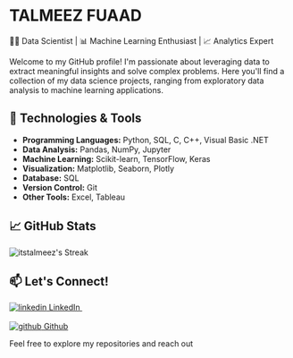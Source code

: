 # TALMEEZ FUAAD

👨‍💻 Data Scientist | 📊 Machine Learning Enthusiast | 📈 Analytics Expert

Welcome to my GitHub profile! I'm passionate about leveraging data to extract meaningful insights and solve complex problems. Here you'll find a collection of my data science projects, ranging from exploratory data analysis to machine learning applications.

## 🔧 Technologies & Tools

- **Programming Languages:** Python, SQL, C, C++, Visual Basic .NET
- **Data Analysis:** Pandas, NumPy, Jupyter
- **Machine Learning:** Scikit-learn, TensorFlow, Keras
- **Visualization:** Matplotlib, Seaborn, Plotly
- **Database:** SQL
- **Version Control:** Git
- **Other Tools:** Excel, Tableau

## 📈 GitHub Stats
![itstalmeez's Streak](https://github-readme-streak-stats.herokuapp.com/?user=itstalmeez&theme=tokyonight&hide_border=true)


## 📫 Let's Connect!
<p>
  <a href="https://www.linkedin.com/in/itstalmeez" rel="nofollow noreferrer">
    <img src="https://i.stack.imgur.com/gVE0j.png" alt="linkedin"> LinkedIn
  </a> &nbsp; <br></br>
  <a href="https://github.com/itstalmeez" rel="nofollow noreferrer">
    <img src="https://i.stack.imgur.com/tskMh.png" alt="github"> Github
  </a>
</p>
Feel free to explore my repositories and reach out 
